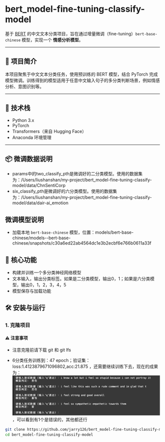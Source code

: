 # bert_model-fine-tuning-classify-model
基于 [BERT](https://huggingface.co/bert-base-chinese) 的中文文本分类项目，旨在通过增量微调（fine-tuning）`bert-base-chinese` 模型，实现一个 **情感分析模型**。

---

## 📌 项目简介

本项目聚焦于中文文本分类任务，使用预训练的 BERT 模型，结合 PyTorch 完成模型微调。训练得到的模型适用于任意中文输入句子的多分类判断场景，例如情感分析、意图识别等。

---

## 🔧 技术栈

- Python 3.x
- PyTorch
- Transformers（来自 Hugging Face）
- Anaconda 环境管理

---

## 📦 微调数据说明
- params中的two_classify_pth是微调好的二分类模型。使用的数据集为：/Users/liushanshan/my-project/bert_model-fine-tuning-classify-model/data/ChnSentiCorp
- six_classify_pth是微调好的六分类模型。使用的数据集为：/Users/liushanshan/my-project/bert_model-fine-tuning-classify-model/data/dair-ai_emotion

## 微调模型说明
- 加载本地 `bert-base-chinese` 模型，位置：models/bert-base-chinese/models--bert-base-chinese/snapshots/c30a6ed22ab4564dc1e3b2ecbf6e766b0611a33f

## 🚀 核心功能
- 构建并训练一个多分类神经网络模型
- 文本输入，输出分类标签。如果是二分类模型，输出0，1；如果是六分类模型，输出0，1，2，3，4，5
- 模型保存与加载功能

## 🛠️ 安装与运行

### 1. 克隆项目

#### ⚠️ 注意事项
- 注意克隆前请下载 git 和 git lfs

- 6分类任务训练到：47 epoch；验证集：loss:1.4123879671096802,acc:21.875 ，还需要继续训练下去，现在的成果为：![img.png](img.png)，可以看到有1个是错误的，其他都还行

```bash
git clone https://github.com/jarry126/bert_model-fine-tuning-classify-model.git
cd bert_model-fine-tuning-classify-model
